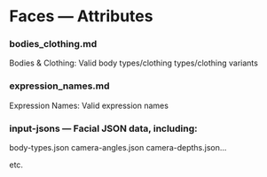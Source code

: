 # Faces — Attributes

### bodies_clothing.md 
Bodies & Clothing: Valid body types/clothing types/clothing variants

### expression_names.md
Expression Names: Valid expression names

### input-jsons — Facial JSON data, including:
body-types.json
camera-angles.json
camera-depths.json...

etc.
